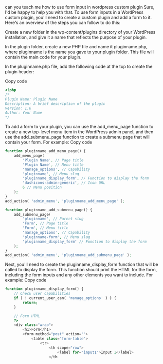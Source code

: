 can you teach me how to use form input in wordpress custom plugin 
Sure, I'd be happy to help you with that. To use form inputs in a WordPress custom plugin, you'll need to create a custom plugin and add a form to it. Here's an overview of the steps you can follow to do this:

Create a new folder in the wp-content/plugins directory of your WordPress installation, and give it a name that reflects the purpose of your plugin.

In the plugin folder, create a new PHP file and name it pluginname.php, where pluginname is the name you gave to your plugin folder. This file will contain the main code for your plugin.

In the pluginname.php file, add the following code at the top to create the plugin header:

Copy code
```php
<?php
/*
Plugin Name: Plugin Name
Description: A brief description of the plugin
Version: 1.0
Author: Your Name
*/
```
To add a form to your plugin, you can use the add_menu_page function to create a new top-level menu item in the WordPress admin panel, and then use the add_submenu_page function to create a submenu page that will contain your form. For example:
Copy code
```php
function pluginname_add_menu_page() {
    add_menu_page(
        'Plugin Name', // Page title
        'Plugin Name', // Menu title
        'manage_options', // Capability
        'pluginname', // Menu slug
        'pluginname_display_form', // Function to display the form
        'dashicons-admin-generic', // Icon URL
        6 // Menu position
    );
}
add_action( 'admin_menu', 'pluginname_add_menu_page' );

function pluginname_add_submenu_page() {
    add_submenu_page(
        'pluginname', // Parent slug
        'Form', // Page title
        'Form', // Menu title
        'manage_options', // Capability
        'pluginname-form', // Menu slug
        'pluginname_display_form' // Function to display the form
    );
}
add_action( 'admin_menu', 'pluginname_add_submenu_page' );
```
Next, you'll need to create the pluginname_display_form function that will be called to display the form. This function should print the HTML for the form, including the form inputs and any other elements you want to include. For example:
Copy code
```php
function pluginname_display_form() {
    // Check user capabilities
    if ( ! current_user_can( 'manage_options' ) ) {
        return;
    }

    // Form HTML
    ?>
    <div class="wrap">
        <h1>Form</h1>
        <form method="post" action="">
            <table class="form-table">
                <tr>
                    <th scope="row">
                        <label for="input1">Input 1</label>
                    </th
